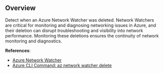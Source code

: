 ## Overview

Detect when an Azure Network Watcher was deleted. Network Watchers are critical for monitoring and diagnosing networking issues in Azure, and their deletion can disrupt troubleshooting and visibility into network performance. Monitoring these deletions ensures the continuity of network monitoring and diagnostics.

**References**:
- [Azure Network Watcher](https://learn.microsoft.com/en-us/azure/network-watcher/network-watcher-monitoring-overview)
- [Azure CLI Command: az network watcher delete](https://learn.microsoft.com/en-us/cli/azure/network/watcher?view=azure-cli-latest#az-network-watcher-delete)

